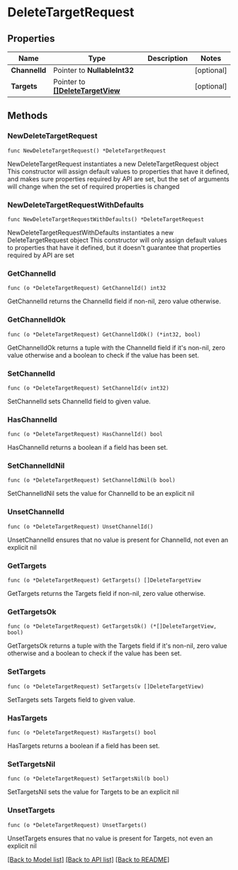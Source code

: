 # DeleteTargetRequest

## Properties

Name | Type | Description | Notes
------------ | ------------- | ------------- | -------------
**ChannelId** | Pointer to **NullableInt32** |  | [optional] 
**Targets** | Pointer to [**[]DeleteTargetView**](DeleteTargetView.md) |  | [optional] 

## Methods

### NewDeleteTargetRequest

`func NewDeleteTargetRequest() *DeleteTargetRequest`

NewDeleteTargetRequest instantiates a new DeleteTargetRequest object
This constructor will assign default values to properties that have it defined,
and makes sure properties required by API are set, but the set of arguments
will change when the set of required properties is changed

### NewDeleteTargetRequestWithDefaults

`func NewDeleteTargetRequestWithDefaults() *DeleteTargetRequest`

NewDeleteTargetRequestWithDefaults instantiates a new DeleteTargetRequest object
This constructor will only assign default values to properties that have it defined,
but it doesn't guarantee that properties required by API are set

### GetChannelId

`func (o *DeleteTargetRequest) GetChannelId() int32`

GetChannelId returns the ChannelId field if non-nil, zero value otherwise.

### GetChannelIdOk

`func (o *DeleteTargetRequest) GetChannelIdOk() (*int32, bool)`

GetChannelIdOk returns a tuple with the ChannelId field if it's non-nil, zero value otherwise
and a boolean to check if the value has been set.

### SetChannelId

`func (o *DeleteTargetRequest) SetChannelId(v int32)`

SetChannelId sets ChannelId field to given value.

### HasChannelId

`func (o *DeleteTargetRequest) HasChannelId() bool`

HasChannelId returns a boolean if a field has been set.

### SetChannelIdNil

`func (o *DeleteTargetRequest) SetChannelIdNil(b bool)`

 SetChannelIdNil sets the value for ChannelId to be an explicit nil

### UnsetChannelId
`func (o *DeleteTargetRequest) UnsetChannelId()`

UnsetChannelId ensures that no value is present for ChannelId, not even an explicit nil
### GetTargets

`func (o *DeleteTargetRequest) GetTargets() []DeleteTargetView`

GetTargets returns the Targets field if non-nil, zero value otherwise.

### GetTargetsOk

`func (o *DeleteTargetRequest) GetTargetsOk() (*[]DeleteTargetView, bool)`

GetTargetsOk returns a tuple with the Targets field if it's non-nil, zero value otherwise
and a boolean to check if the value has been set.

### SetTargets

`func (o *DeleteTargetRequest) SetTargets(v []DeleteTargetView)`

SetTargets sets Targets field to given value.

### HasTargets

`func (o *DeleteTargetRequest) HasTargets() bool`

HasTargets returns a boolean if a field has been set.

### SetTargetsNil

`func (o *DeleteTargetRequest) SetTargetsNil(b bool)`

 SetTargetsNil sets the value for Targets to be an explicit nil

### UnsetTargets
`func (o *DeleteTargetRequest) UnsetTargets()`

UnsetTargets ensures that no value is present for Targets, not even an explicit nil

[[Back to Model list]](../README.md#documentation-for-models) [[Back to API list]](../README.md#documentation-for-api-endpoints) [[Back to README]](../README.md)


